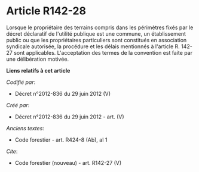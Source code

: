 # Article R142-28

Lorsque le propriétaire des terrains compris dans les périmètres fixés par le décret déclaratif de l'utilité publique est une
commune, un établissement public ou que les propriétaires particuliers sont constitués en association syndicale autorisée, la
procédure et les délais mentionnés à l'article R. 142-27 sont applicables. L'acceptation des termes de la convention est
faite par une délibération motivée.

**Liens relatifs à cet article**

_Codifié par_:

  - Décret n°2012-836 du 29 juin 2012 (V)

_Créé par_:

  - Décret n°2012-836 du 29 juin 2012 - art. (V)

_Anciens textes_:

  - Code forestier - art. R424-8 (Ab), al 1

_Cite_:

  - Code forestier (nouveau) - art. R142-27 (V)
